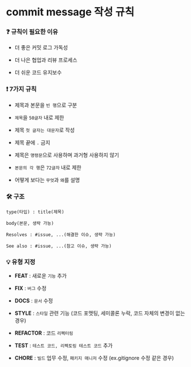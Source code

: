 # commit message 작성 규칙

### ❓ 규칙이 필요한 이유

- 더 좋은 커밋 로그 가독성

- 더 나은 협업과 리뷰 프로세스

- 더 쉬운 코드 유지보수

### ❗️ 7가지 규칙

- 제목과 본문을 `빈 행`으로 구분

- `제목`을 `50글자` 내로 제한

- 제목 `첫 글자는 대문자`로 작성

- 제목 끝에 `.` 금지

- 제목은 `명령문`으로 사용하며 과거형 사용하지 않기

- `본문의 각 행`은 `72글자` 내로 제한

- 어떻게 보다는 `무엇`과 `왜`를 설명

### 🛠 구조

```
type(타입) : title(제목)

body(본문, 생략 가능)

Resolves : #issue, ...(해결한 이슈, 생략 가능)

See also : #issue, ...(참고 이슈, 생략 가능)
```

### 💡 유형 지정

- **FEAT** : 새로운 `기능` 추가

- **FIX** : `버그` 수정

- **DOCS** : `문서` 수정

- **STYLE** : `스타일` 관련 기능 (코드 포맷팅, 세미콜론 누락, 코드 자체의 변경이 없는 경우)

- **REFACTOR** : 코드 `리펙터링`

- **TEST** : `테스트 코드, 리펙토링 테스트 코드` 추가

- **CHORE** : `빌드` 업무 수정, `패키지 매니저` 수정 (ex.gitignore 수정 같은 경우)
